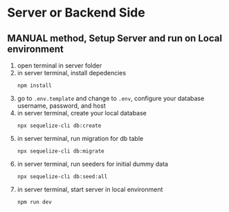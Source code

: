 # Server or Backend Side

## MANUAL method, Setup Server and run on Local environment

  1. open terminal in server folder
  2. in server terminal, install depedencies 
      ```
      npm install
      ``` 
  3. go to `.env.template` and change to `.env`, configure your database username, password, and host
  4. in server terminal, create your local database
      ```
      npx sequelize-cli db:create
      ```
  5. in server terminal, run migration for db table
      ```
      npx sequelize-cli db:migrate
      ```
  6. in server terminal, run seeders for initial dummy data 
      ```
      npx sequelize-cli db:seed:all
      ```
  7. in server terminal, start server in local environment
      ```
      npm run dev
      ```